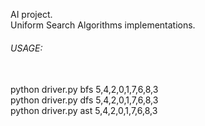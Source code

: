 AI project.<br>
Uniform Search Algorithms implementations.<br>
<h6>USAGE:</h6><br>
python driver.py bfs 5,4,2,0,1,7,6,8,3<br>
python driver.py dfs 5,4,2,0,1,7,6,8,3<br>
python driver.py ast 5,4,2,0,1,7,6,8,3<br>
